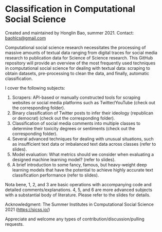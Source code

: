 # Classification in Computational Social Science 

Created and maintained by Honglin Bao, summer 2021. Contact: baohlcs@gmail.com

Computational social science research necessitates the processing of massive amounts of textual data ranging from digital traces for social media research to publication data for Science of Science research. 
This GitHub repository will provide an overview of the most frequently used techniques in computational social science for dealing with textual data: scraping to obtain datasets, pre-processing to clean the data, and finally, automatic classification.

I cover the following subjects:

1. Scrapers: API-based or manually constructed tools for scraping websites or social media platforms such as Twitter/YouTube (check out the corresponding folder).
2. Binary classification of Twitter posts to infer their ideology (republican or democrat) (check out the corresponding folder).
3. Classification of social media comments into multiple classes to determine their toxicity degrees or sentiments (check out the corresponding folder).
4. Several advanced techniques for dealing with unusual situations, such as insufficient text data or imbalanced text data across classes (refer to slides).
5. Model evaluation: What metrics should we consider when evaluating a designed machine learning model? (refer to slides).
6. A brief introduction to some fancy, famous, but heavy-weight deep learning models that have the potential to achieve highly accurate text classification performance (refer to slides).

Nota bene, 1, 2, and 3 are basic operations with accompanying code and detailed comments/explanations. 4, 5, and 6 are more advanced subjects with a substantial body of literature. Please refer to the slides for details.

Acknowledgment: The Summer Institutes in Computational Social Science 2021 (https://sicss.io/) 

Appreciate and welcome any types of contribution/discussion/pulling requests.
